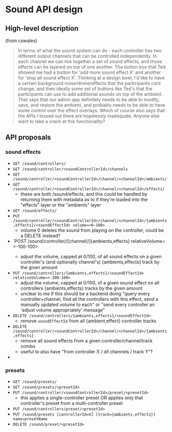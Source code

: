 # Sound API design

## High-level description

(from cswales)

> In terms of what the sound system can do - each controller has two different
> output channels that can be controlled independently. In each channel we can
> mix together a set of sound effects, and those effects can be layered on top
> of one another. The button box that Ted showed me had a button for 'add more
> sound effect X' and another for 'stop all sound effect X'. Thinking at a
> design level, I'd like to have a certain background noise/drone/effects that
> the participants *cant* change, and then ideally some set of buttons like
> Ted's that the participants can use to add additional sounds on top of the
> ambient. That says that our admin app definitely needs to be able to modify,
> save, and restore the ambient, and probably needs to be able to have some
> control over the effect overlays. Which of course also says that the APIs I
> tossed out there are hopelessly inadequate. Anyone else want to take a crack
> at this functionality?

## API proposals

### sound effects

- `GET /sound/controllers/`
- `GET /sound/controller/<soundControllerId>/channels`
- `GET /sound/controller/<soundControllerId>/channel/<channelId>/ambients/`
- `GET /sound/controller/<soundControllerId>/channel/<channelId>/effects/`
    - these are both /sound/effects, and this _could_ be handled by returning them with metadata as to if they're loaded into the "effects" layer or the "ambients" layer
- `GET /sound/effects/`
- `PUT /sound/controller/<soundControllerId>/channel/<channelId>/{ambients,effects}/<soundEffectId> volume=<0-100>`
    - volume 0 deletes the sound from playing on the controller, could be a DELETE instead?
- `POST /sound/controller/<soundControllerId>/[channel/<channelId>/]{ambients,effects} relativeVolume=<-100-100>
    - adjust the volume, capped at 0/100, of all sound effects on a given controller's (and optionally channel's) {ambients,effects} track by the given amount
- `PUT /sound/controllers/{ambients,effects}/<soundEffectId> relativeVolume=<-100-100>`
    - adjust the volume, capped at 0/100, of a given sound effect on all controllers {ambients,effects} tracks by the given amount
    - unclear to me if this should be a backend doing "query every controller+channel, find all the controllers with this effect, send a manually updated volume to each" or "send every controller an 'adjust volume appropriately' message"
- `DELETE /sound/controllers/{ambients,effects}/<soundEffectId>`
    - remove `soundEffectId` from all {ambient,effect} controller tracks
- `DELETE /sound/controller/<soundControllerId>/channel/<channelId>/{ambients,effects}`
    - remove all sound effects from a given controller/channel/track combo
    - useful to also have "from controller X / *all* channels / track Y"?
- 

### presets

- `GET /sound/presets/`
- `GET /sound/presets/<presetId>`
- `PUT /sound/controller/<soundControllerId>/preset/<presetId>`
    - this applies a single-controller preset OR applies only that controller's preset from a multi-controller preset
- `PUT /sound/controllers/preset/<presetId>`
- `PUT /sound/presets [controllerId=X] [track={ambients,effects}] name=presetName`
- `DELETE /sound/preset/<presetId>`
